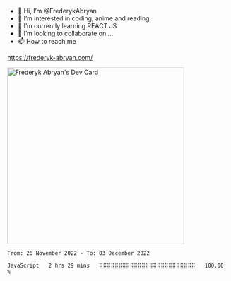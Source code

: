 - 👋 Hi, I’m @FrederykAbryan
- 👀 I’m interested in coding, anime and reading
- 🌱 I’m currently learning REACT JS
- 💞️ I’m looking to collaborate on ...
- 📫 How to reach me

https://frederyk-abryan.com/

<!---
FrederykAbryan/FrederykAbryan is a ✨ special ✨ repository because its `README.md` (this file) appears on your GitHub profile.
You can click the Preview link to take a look at your changes.
--->

<a href="https://app.daily.dev/fabryan03"><img src="https://api.daily.dev/devcards/bf31f7976e864a2398b460eb1bc851e5.png?r=nca" width="400" alt="Frederyk Abryan's Dev Card"/></a>

<!--START_SECTION:waka-->

```text
From: 26 November 2022 - To: 03 December 2022

JavaScript   2 hrs 29 mins   ⣿⣿⣿⣿⣿⣿⣿⣿⣿⣿⣿⣿⣿⣿⣿⣿⣿⣿⣿⣿⣿⣿⣿⣿⣿   100.00 %
```

<!--END_SECTION:waka-->
